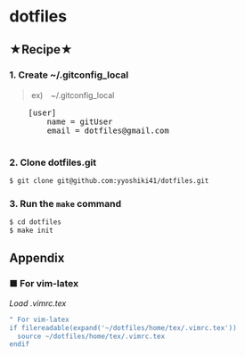 dotfiles
========

## ★Recipe★

### 1. Create ~/.gitconfig_local

> ex)　~/.gitconfig_local
  <pre>
    [user]
        name = gitUser
        email = dotfiles@gmail.com
  </pre>

### 2. Clone dotfiles.git

```bash
$ git clone git@github.com:yyoshiki41/dotfiles.git
```

### 3. Run the `make` command

```bash
$ cd dotfiles
$ make init
```


## Appendix

### ■ For vim-latex
*Load .vimrc.tex*

```bash
" For vim-latex
if filereadable(expand('~/dotfiles/home/tex/.vimrc.tex'))
  source ~/dotfiles/home/tex/.vimrc.tex
endif
```
